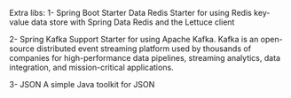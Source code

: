 Extra libs:
1- Spring Boot Starter Data Redis
Starter for using Redis key-value data store with Spring Data Redis and the Lettuce client

2- Spring Kafka Support
Starter for using Apache Kafka.
Kafka is an open-source distributed event streaming platform used by thousands of companies for
high-performance data pipelines, streaming analytics, data integration, and mission-critical applications.

3- JSON
A simple Java toolkit for JSON

